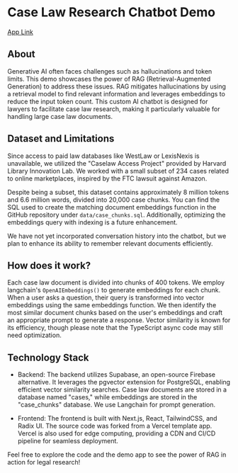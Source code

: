 # Case Law Research Chatbot Demo
[App Link](https://chatbox-leap.vercel.app/)

## About

Generative AI often faces challenges such as hallucinations and token limits. This demo showcases the power of RAG (Retrieval-Augmented Generation) to address these issues. RAG mitigates hallucinations by using a retrieval model to find relevant information and leverages embeddings to reduce the input token count. This custom AI chatbot is designed for lawyers to facilitate case law research, making it particularly valuable for handling large case law documents.

## Dataset and Limitations

Since access to paid law databases like WestLaw or LexisNexis is unavailable, we utilized the "Caselaw Access Project" provided by Harvard Library Innovation Lab. We worked with a small subset of 234 cases related to online marketplaces, inspired by the FTC lawsuit against Amazon.

Despite being a subset, this dataset contains approximately 8 million tokens and 6.6 million words, divided into 20,000 case chunks. You can find the SQL used to create the matching document embeddings function in the GitHub repository under `data/case_chunks.sql`. Additionally, optimizing the embeddings query with indexing is a future enhancement.

We have not yet incorporated conversation history into the chatbot, but we plan to enhance its ability to remember relevant documents efficiently.

## How does it work?

Each case law document is divided into chunks of 400 tokens. We employ langchain's `OpenAIEmbeddings()` to generate embeddings for each chunk. When a user asks a question, their query is transformed into vector embeddings using the same embeddings function. We then identify the most similar document chunks based on the user's embeddings and craft an appropriate prompt to generate a response. Vector similarity is known for its efficiency, though please note that the TypeScript async code may still need optimization.

## Technology Stack

- Backend: The backend utilizes Supabase, an open-source Firebase alternative. It leverages the pgvector extension for PostgreSQL, enabling efficient vector similarity searches. Case law documents are stored in a database named "cases," while embeddings are stored in the "case_chunks" database. We use Langchain for prompt generation.

- Frontend: The frontend is built with Next.js, React, TailwindCSS, and Radix UI. The source code was forked from a Vercel template app. Vercel is also used for edge computing, providing a CDN and CI/CD pipeline for seamless deployment.

Feel free to explore the code and the demo app to see the power of RAG in action for legal research!
